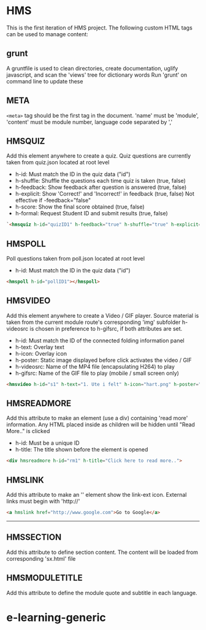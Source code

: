 HMS
===

This is the first iteration of HMS project. The following custom HTML tags can be used to manage content:


grunt
-----

A gruntfile is used to clean directories, create documentation, uglify javascript, and scan the 'views' tree for dictionary words
Run 'grunt' on command line to update these

META
----
`<meta>` tag should be the first tag in the document. 'name' must be 'module', 'content' must be module number, language code separated by ','

HMSQUIZ
-------
Add this element anywhere to create a quiz. Quiz questions are currently taken from quiz.json located at root level

* h-id:        Must match the ID in the quiz data              ("id")
* h-shuffle:   Shuffle the questions each time quiz is taken   (true, false)
* h-feedback:  Show feedback after question is answered        (true, false)
* h-explicit:  Show 'Correct!' and 'Incorrect!' in feedback    (true, false)     Not effective if -feedback="false"
* h-score:     Show the final score obtained                   (true, false)
* h-formal:    Request Student ID and submit results           (true, false)

```html
`<hmsquiz h-id="quizID1" h-feedback="true" h-shuffle="true" h-explicit="true" h-score="true" h-formal="true"></hmsquiz>`
```

HMSPOLL
-------
Poll questions taken from poll.json located at root level

* h-id:       Must match the ID in the quiz data              ("id")

```html
<hmspoll h-id="pollID1"></hmspoll>
```

HMSVIDEO
--------
Add this element anywhere to create a Video / GIF player. Source material is taken from the current module route's corresponding 'img' subfolder
h-videosrc is chosen in preference to h-gifsrc, if both attributes are set.

* h-id:       Must match the ID of the connected folding information panel
* h-text:     Overlay text
* h-icon:     Overlay icon
* h-poster:   Static image displayed before click activates the video / GIF
* h-videosrc: Name of the MP4 file (encapsulating H264) to play
* h-gifsrc:   Name of the GIF file to play (mobile / small screen only)

```html
<hmsvideo h-id="s1" h-text="1. Ute i felt" h-icon="hart.png" h-poster="4.3.jpg" h-videosrc="4.3.mp4" h-gifsrc=""></hmsvideo>
```

HMSREADMORE
-----------
Add this attribute to make an element (use a div) containing 'read more' information.
Any HTML placed inside as children will be hidden until "Read More.." is clicked

* h-id:       Must be a unique ID
* h-title:    The title shown before the element is opened

```html
<div hmsreadmore h-id="rm1" h-title="Click here to read more..">
```

HMSLINK
-------
Add this attribute to make an '<a>' element show the link-ext icon. External links must begin with 'http://'

```html
<a hmslink href="http://www.google.com">Go to Google</a>
```


--------------

HMSSECTION
----------
Add this attribute to define section content. The content will be loaded from corresponding 'sx.html' file

HMSMODULETITLE
--------------
Add this attribute to define the module quote and subtitle in each language.

# e-learning-generic
